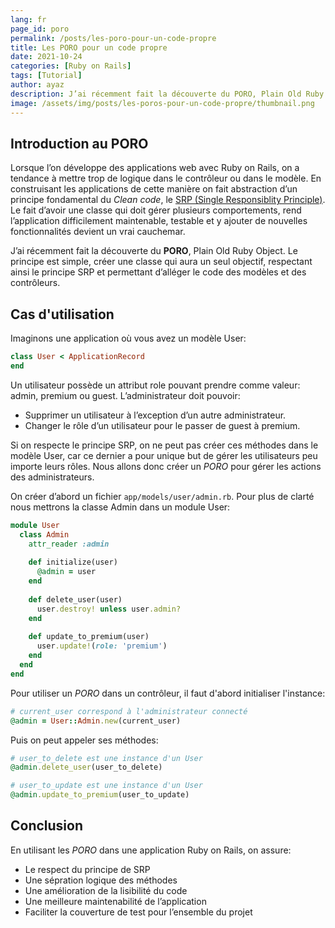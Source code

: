 ```yaml
---
lang: fr
page_id: poro
permalink: /posts/les-poro-pour-un-code-propre
title: Les PORO pour un code propre
date: 2021-10-24
categories: [Ruby on Rails]
tags: [Tutorial]
author: ayaz
description: J’ai récemment fait la découverte du PORO, Plain Old Ruby Object. Le principe est simple, créer une classe qui aura un seul objectif, respectant ainsi le principe SRP et permettant d’alléger le code des modèles et des contrôleurs.
image: /assets/img/posts/les-poros-pour-un-code-propre/thumbnail.png
---
```


## Introduction au PORO
Lorsque l’on développe des applications web avec Ruby on Rails, on a tendance à mettre trop de logique dans le contrôleur ou dans le modèle. En construisant les applications de cette manière on fait abstraction d’un principe fondamental du *Clean code*, le [SRP (Single Responsiblity Principle)](https://fr.wikipedia.org/wiki/Principe_de_responsabilit%C3%A9_unique). Le fait d’avoir une classe qui doit gérer plusieurs comportements, rend l’application difficilement maintenable, testable et y ajouter de nouvelles fonctionnalités devient un vrai cauchemar.

J’ai récemment fait la découverte du **PORO**, Plain Old Ruby Object. Le principe est simple, créer une classe qui aura un seul objectif, respectant ainsi le principe SRP et permettant d’alléger le code des modèles et des contrôleurs.

## Cas d'utilisation
Imaginons une application où vous avez un modèle User:
```ruby
class User < ApplicationRecord
end
```
Un utilisateur possède un attribut role pouvant prendre comme valeur: admin, premium ou guest. L’administrateur doit pouvoir:
- Supprimer un utilisateur à l’exception d’un autre administrateur.
- Changer le rôle d’un utilisateur pour le passer de guest à premium.

Si on respecte le principe SRP, on ne peut pas créer ces méthodes dans le modèle User, car ce dernier a pour unique but de gérer les utilisateurs peu importe leurs rôles. Nous allons donc créer un *PORO* pour gérer les actions des administrateurs.

On créer d’abord un fichier `app/models/user/admin.rb`. Pour plus de clarté nous mettrons la classe Admin dans un module User: 
```ruby
module User
  class Admin
    attr_reader :admin
  
    def initialize(user)
      @admin = user
    end
    
    def delete_user(user)
      user.destroy! unless user.admin?
    end
    
    def update_to_premium(user)
      user.update!(role: 'premium')
    end
  end
end
```

Pour utiliser un *PORO* dans un contrôleur, il faut d'abord initialiser l'instance:
```ruby
# current_user correspond à l'administrateur connecté
@admin = User::Admin.new(current_user)
```

Puis on peut appeler ses méthodes:
```ruby
# user_to_delete est une instance d'un User
@admin.delete_user(user_to_delete)

# user_to_update est une instance d'un User
@admin.update_to_premium(user_to_update)
```
## Conclusion
En utilisant les *PORO* dans une application Ruby on Rails, on assure:
- Le respect du principe de SRP
- Une sépration logique des méthodes
- Une amélioration de la lisibilité du code
- Une meilleure maintenabilité de l’application
- Faciliter la couverture de test pour l’ensemble du projet
